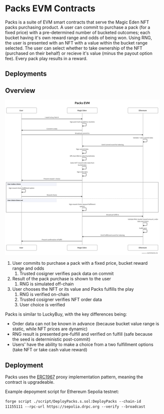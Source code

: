 # Packs EVM Contracts

Packs is a suite of EVM smart contracts that serve the Magic Eden NFT packs purchasing product. A user can commit to purchase a pack (for a fixed price) with a pre-determined number of bucketed outcomes; each bucket having it's own reward range and odds of being won. Using RNG, the user is presented with an NFT with a value within the bucket range selected. The user can select whether to take ownership of the NFT (purchased on their behalf) or recieve it's value (minus the payout option fee). Every pack play results in a reward.

## Deployments

## Overview

![Packs Flow](swimlane.png)

1. User commits to purchase a pack with a fixed price, bucket reward range and odds
   1. Trusted cosigner verifies pack data on commit
2. Result of the pack purchase is shown to the user
   1. RNG is simulated off-chain
3. User chooses the NFT or its value and Packs fulfills the play
   1. RNG is verified on-chain
   2. Trusted cosigner verifies NFT order data
   3. User choice is verified

Packs is similar to LuckyBuy, with the key differences being:

- Order data can not be known in advance (because bucket value range is static, while NFT prices are dynamic)
- RNG result is presented pre-fulfill and verified on fulfill (safe because the seed is deterministic post-commit)
- Users' have the ability to make a choice from a two fulfillment options (take NFT or take cash value reward)

## Deployment

Packs uses the [ERC1967](https://docs.openzeppelin.com/contracts/5.x/api/proxy#ERC1967Proxy) proxy implementation pattern, meaning the contract is upgradeable.

Example depoyment script for Ethereum Sepolia testnet:

`forge script ./script/DeployPacks.s.sol:DeployPacks --chain-id 11155111 --rpc-url https://sepolia.drpc.org --verify --broadcast`
